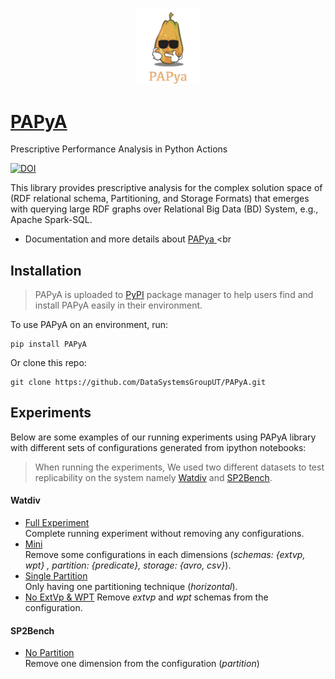 <p align="center">
<a href='https://datasystemsgrouput.github.io/PAPyA/'><img src="https://github.com/DataSystemsGroupUT/PAPyA/blob/main/figs/papayalogo.png" width="100"/> </a>
</p>

# <a href='https://datasystemsgrouput.github.io/PAPyA/'>PAPyA</a>

Prescriptive Performance Analysis  in Python Actions 

[![DOI](https://zenodo.org/badge/487547762.svg)](https://zenodo.org/badge/latestdoi/487547762)

This library provides prescriptive analysis for the complex solution space of (RDF relational schema, Partitioning, and Storage Formats) that emerges with querying large RDF graphs over Relational Big Data (BD) System, e.g., Apache Spark-SQL.

* Documentation and more details about <a href='https://datasystemsgrouput.github.io/PAPyA/'> PAPya </a><br

## Installation

> PAPyA is uploaded to [PyPI](https://pypi.org/project/PAPyA/) package manager to help users find and install PAPyA easily in their environment. 

To use PAPyA on an environment, run: 
```
pip install PAPyA
```

Or clone this repo:
```
git clone https://github.com/DataSystemsGroupUT/PAPyA.git
```

## Experiments

Below are some examples of our running experiments using PAPyA library with different sets of configurations generated from ipython notebooks:<br>

> When running the experiments, We used two different datasets to test replicability on the system namely [Watdiv](https://dsg.uwaterloo.ca/watdiv/) and [SP2Bench](https://arxiv.org/abs/0806.4627).

#### Watdiv
- [Full Experiment](./UI%20Module/Experiments/Full_Experiment_Watdiv.ipynb)<br>
Complete running experiment without removing any configurations.<br>
- [Mini](./UI%20Module/Experiments/Mini_Watdiv.ipynb) <br>
Remove some configurations in each dimensions (_schemas: {extvp, wpt} , partition: {predicate}, storage: {avro, csv}_).<br>
- [Single Partition](./UI%20Module/Experiments/Watdiv_Only_Horizontal.ipynb) <br>
Only having one partitioning technique (_horizontal_).<br>
- [No ExtVp & WPT](./UI%20Module/Experiments/Watdiv_Without_Extvp_Wpt.ipynb)
Remove _extvp_ and _wpt_ schemas from the configuration. <br>
#### SP2Bench
- [No Partition](./UI%20Module/Experiments/BenchRanker_twoDimensions.ipynb)<br>
Remove one dimension from the configuration (_partition_)